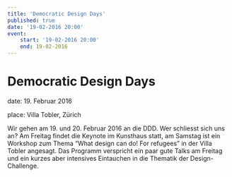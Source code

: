 ```yaml
---
title: 'Democratic Design Days'
published: true
date: '19-02-2016 20:00'
event:
    start: '19-02-2016 20:00'
    end: 19-02-2016
---
```


# Democratic Design Days

date: 19. Februar 2016

place: Villa Tobler, Zürich

Wir gehen am 19. und 20. Februar 2016 an die DDD. Wer schliesst sich uns an? Am Freitag findet die Keynote im Kunsthaus statt, am Samstag ist ein Workshop zum Thema “What design can do! For refugees” in der Villa Tobler angesagt. Das Programm verspricht ein paar gute Talks am Freitag und ein kurzes aber intensives Eintauchen in die Thematik der Design-Challenge.
